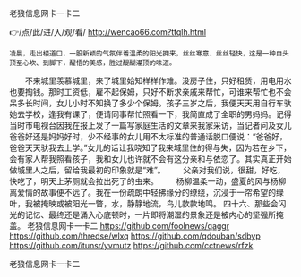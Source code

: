 
老狼信息网卡一卡二




👉/点/此/进/入/观/看/ http://wencao66.com?ttqlh.html




	凌晨，走出楼道口，一股新颖的气氛伴着温柔的阳光拥来，丝丝寒意、丝丝轻快，这是一种自头顶至心坎、到脚下，醒悟的美感，胜过醍醐灌顶的味道。
　　不来城里羡慕城里，来了城里始知样样作难。没房子住，只好租赁，用电用水也要掏钱。那时工资低，雇不起保姆，只好不断求亲戚来帮忙，可谁来帮忙也不会呆多长时间，女儿小时不知换了多少个保姆。孩子三岁之后，我便天天用自行车驮她去学校，逢我有课了，便请同事帮忙照看一下，我简直成了全职的男妈妈。记得当时市电视台因我在报上发了一篇写家庭生活的文章来我家采访，当记者问及女儿爸爸好还是妈妈好时，少不经事的女儿用不太标准的普通话脱口便说：“爸爸好，爸爸天天驮我去上学。”女儿的话让我晓知了我来城里住的得与失，因为若在乡下，会有家人帮我照看孩子，我和女儿也许就不会有这分亲和与依恋了。其实真正开始做城里人之后，留给我最初的印象就是“难”。
　　父亲对我们说，很甜，好吃，快吃了，明天上茅厕就会拉出死了的虫来。
　　杨柳温柔一动，盛夏的风与杨柳离爱情的故事便不远了。我在一份疏朗中轻拂缘分的缭绕，沉浸于一帘希望的绿叶，我被掩映或被阳光一瞥，水，静静地流，鸟儿款款地鸣。
	四十六、那些会闪光的记忆、最终还是涌入心底顿时，一片即将潮湿的景象还是被内心的坚强所掩盖。
老狼信息网卡一卡二 https://github.com/foolnews/qaggr
https://github.com/thredse/wlxq
https://github.com/qdouban/sdbyp
https://github.com/itunsr/yvmutz
https://github.com/cctnews/rfzk





老狼信息网卡一卡二
